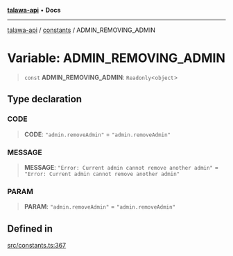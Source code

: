 [**talawa-api**](../../README.md) • **Docs**

***

[talawa-api](../../modules.md) / [constants](../README.md) / ADMIN\_REMOVING\_ADMIN

# Variable: ADMIN\_REMOVING\_ADMIN

> `const` **ADMIN\_REMOVING\_ADMIN**: `Readonly`\<`object`\>

## Type declaration

### CODE

> **CODE**: `"admin.removeAdmin"` = `"admin.removeAdmin"`

### MESSAGE

> **MESSAGE**: `"Error: Current admin cannot remove another admin"` = `"Error: Current admin cannot remove another admin"`

### PARAM

> **PARAM**: `"admin.removeAdmin"` = `"admin.removeAdmin"`

## Defined in

[src/constants.ts:367](https://github.com/PalisadoesFoundation/talawa-api/blob/6712e9940a5702665afc506fa9f6e9d7e1dc7991/src/constants.ts#L367)
